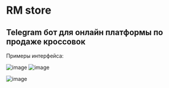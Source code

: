 # RM store
## Telegram бот для онлайн платформы по продаже кроссовок

Примеры интерфейса: 


![image](https://github.com/Esternit/RMstore/assets/92298236/76a692a6-b6f7-4ec9-b298-17fd05f0c7da) ![image](https://github.com/Esternit/RMstore/assets/92298236/46683364-da88-4020-883e-873af3add536)

![image](https://github.com/Esternit/RMstore/assets/92298236/4fce18dc-79b0-4df1-9218-917bef4f269d)
